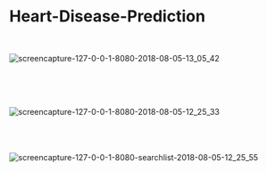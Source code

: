 # Heart-Disease-Prediction

<br>

![screencapture-127-0-0-1-8080-2018-08-05-13_05_42](https://user-images.githubusercontent.com/24986485/43683670-632a72ea-98b0-11e8-9f19-08de52f7970b.png)

<br> <br><br>

![screencapture-127-0-0-1-8080-2018-08-05-12_25_33](https://user-images.githubusercontent.com/24986485/43683671-65b303ec-98b0-11e8-8fb3-b8a2c59afda3.png)

<br><br><br>
![screencapture-127-0-0-1-8080-searchlist-2018-08-05-12_25_55](https://user-images.githubusercontent.com/24986485/43683672-6773d04e-98b0-11e8-8613-db3512d72906.png)
